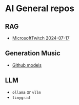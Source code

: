 # AI General repos

## RAG

- [MicrosoftTwitch 2024-07-17](https://github.com/ytang07/rag_cookbooks)

## Generation Music

- [Github models](https://github.com/nicolaus625/FM4Music)

## LLM

- `ollama` or `vllm`
- `tinygrad`
